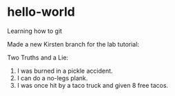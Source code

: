 # hello-world
Learning how to git

Made a new Kirsten branch for the lab tutorial:

Two Truths and a Lie:

1. I was burned in a pickle accident.
2. I can do a no-legs plank.
3. I was once hit by a taco truck and given 8 free tacos.
